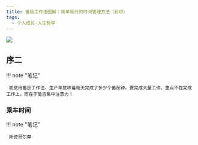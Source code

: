```yaml
---
title: 番茄工作法图解：简单易行的时间管理方法（彩印）
tags:
  - 个人成长-人生哲学
---
```


![](https://cdn.weread.qq.com/weread/cover/61/YueWen_779736/s_YueWen_779736.jpg)


## 序二




!!! note "笔记"

	 而使用番茄工作法，生产率意味着每天完成了多少个番茄钟。要完成大量工作，重点不在完成工作上，而在于能否集中注意力！
 


### 乘车时间




!!! note "笔记"

	 斯德哥尔摩 

